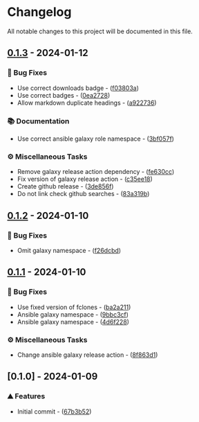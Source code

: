 <!-- textlint-disable -->
# Changelog

All notable changes to this project will be documented in this file.

## [0.1.3](https://github.com/balling-dev/ansible-role-fclones/compare/v0.1.2..v0.1.3) - 2024-01-12

### 🐛 Bug Fixes

- Use correct downloads badge - ([f03803a](https://github.com/balling-dev/ansible-role-fclones/commit/f03803ab286b682753cb627b9efaf93afcdae13f))
- Use correct badges - ([0ea2728](https://github.com/balling-dev/ansible-role-fclones/commit/0ea27285fd0b4cbd7800db6aace20fd764848f93))
- Allow markdown duplicate headings - ([a922736](https://github.com/balling-dev/ansible-role-fclones/commit/a9227366c6aea9ffdb5c4a422864403f6124ae44))

### 📚 Documentation

- Use correct ansible galaxy role namespace - ([3bf057f](https://github.com/balling-dev/ansible-role-fclones/commit/3bf057f71eeef28669bffff5f52f51b7b3ce561f))

### ⚙️ Miscellaneous Tasks

- Remove galaxy release action dependency - ([fe630cc](https://github.com/balling-dev/ansible-role-fclones/commit/fe630cc5d5686280fd05959a6524a423c6fb8abd))
- Fix version of galaxy release action - ([c35ee18](https://github.com/balling-dev/ansible-role-fclones/commit/c35ee18d65ab2f57e7c9ab6678be7718c07ac7bb))
- Create github release - ([3de856f](https://github.com/balling-dev/ansible-role-fclones/commit/3de856fd49527ec22b086aba0485aedf7ca17b6a))
- Do not link check github searches - ([83a319b](https://github.com/balling-dev/ansible-role-fclones/commit/83a319b56443b657182f2afc09308c181c582b9d))

## [0.1.2](https://github.com/balling-dev/ansible-role-fclones/compare/v0.1.1..v0.1.2) - 2024-01-10

### 🐛 Bug Fixes

- Omit galaxy namespace - ([f26dcbd](https://github.com/balling-dev/ansible-role-fclones/commit/f26dcbdb17d1e2249d184a32397eec2b30f3a320))

## [0.1.1](https://github.com/balling-dev/ansible-role-fclones/compare/v0.1.0..v0.1.1) - 2024-01-10

### 🐛 Bug Fixes

- Use fixed version of fclones - ([ba2a211](https://github.com/balling-dev/ansible-role-fclones/commit/ba2a2115a0d51956189fb3efe59a2f8ea9acc6c8))
- Ansible galaxy namespace - ([9bbc3cf](https://github.com/balling-dev/ansible-role-fclones/commit/9bbc3cf6537022ef13fc022d91e63d3aff484469))
- Ansible galaxy namespace - ([4d6f228](https://github.com/balling-dev/ansible-role-fclones/commit/4d6f228a923ab1ed8f3a31f29c1cc63f2678ea4c))

### ⚙️ Miscellaneous Tasks

- Change ansible galaxy release action - ([8f863d1](https://github.com/balling-dev/ansible-role-fclones/commit/8f863d1396ff8facfbaf92f12334259bdd0b0767))

## [0.1.0] - 2024-01-09

### ⛰️  Features

- Initial commit - ([67b3b52](https://github.com/balling-dev/ansible-role-fclones/commit/67b3b5225f00596a23d52adc8b24dc28d2aa65d9))

<!-- generated by git-cliff -->
<!-- textlint-enable -->
